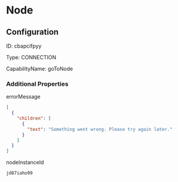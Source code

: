 # Node
## Configuration
ID:  cbapcifpyy

Type: CONNECTION 

CapabilityName: goToNode






### Additional Properties
errorMessage
```json 
[
  {
    "children": [
      {
        "text": "Something went wrong. Please try again later."
      }
    ]
  }
]
```


nodeInstanceId
```string 
jd87iaho99
```




